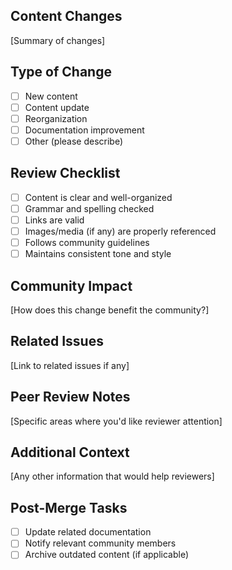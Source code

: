 ## Content Changes

[Summary of changes]

## Type of Change

- [ ] New content
- [ ] Content update
- [ ] Reorganization
- [ ] Documentation improvement
- [ ] Other (please describe)

## Review Checklist

- [ ] Content is clear and well-organized
- [ ] Grammar and spelling checked
- [ ] Links are valid
- [ ] Images/media (if any) are properly referenced
- [ ] Follows community guidelines
- [ ] Maintains consistent tone and style

## Community Impact

[How does this change benefit the community?]

## Related Issues

[Link to related issues if any]

## Peer Review Notes

[Specific areas where you'd like reviewer attention]

## Additional Context

[Any other information that would help reviewers]

## Post-Merge Tasks

- [ ] Update related documentation
- [ ] Notify relevant community members
- [ ] Archive outdated content (if applicable)
